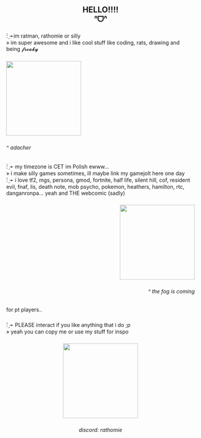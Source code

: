 <h2 align="center">HELLO!!!!<br>ᐢᗜᐢ</h2>

###

<p align="left">: ̗̀➛im ratman, rathomie or silly <br>» im super awesome and i like cool stuff like coding, rats, drawing and being 𝓯𝓻𝓮𝓪𝓴𝔂</p>

###

<div align="left">
  <img height="200" src="https://www.fightersgeneration.com/nz4/char/adachi-shrug-loop.gif"  />
</div>

###

<h6 align="left">^  adacher</h6>

###

<p align="left">: ̗̀➛ my timezone is CET im Polish ewww...<br>» i make silly games sometimes, ill maybe link my gamejolt here one day<br>: ̗̀➛ i love tf2, mgs, persona, gmod, fortnite, half life, silent hill, cof, resident evil, fnaf, lis, death note, mob psycho, pokemon, heathers, hamilton, rtc, danganronpa... yeah and THE webcomic (sadly)</p>

###

<div align="right">
  <img height="200" src="https://www.fightersgeneration.com/nz4/char/adachi-p4au-walk-backward.gif"  />
</div>

###

<h6 align="right">^ the fog is coming</h6>

###

<p align="left">for pt players..</p>

###

<p align="left">: ̗̀➛ PLEASE interact if you like anything that i do ;p<br>» yeah you can copy me or use my stuff for inspo</p>

###

<div align="center">
  <img height="200" src="https://www.dustloop.com/wiki/images/c/cb/P4U2R_Adachi_Throw-1.png?20220807030437"  />
</div>

###

<h6 align="center">discord: rathomie</h6>

###

<div align="left">
</div>

###
